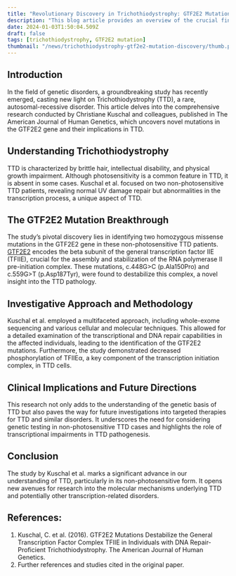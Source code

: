 ```yaml
---
title: "Revolutionary Discovery in Trichothiodystrophy: GTF2E2 Mutations and Their Impact"
description: "This blog article provides an overview of the crucial findings from the study conducted by Christiane Kuschal and colleagues, offering insights into the genetic underpinnings of Trichothiodystrophy. It aims to bring this significant research to a wider audience, emphasizing its impact on the understanding and potential treatment of rare genetic disorders."
date: 2024-01-03T1:50:04.509Z
draft: false
tags: [trichothiodystrophy, GTF2E2 mutation]
thumbnail: "/news/trichothiodystrophy-gtf2e2-mutation-discovery/thumb.png"
---
```



## Introduction
In the field of genetic disorders, a groundbreaking study has recently emerged, casting new light on Trichothiodystrophy (TTD), a rare, autosomal-recessive disorder. This article delves into the comprehensive research conducted by Christiane Kuschal and colleagues, published in The American Journal of Human Genetics, which uncovers novel mutations in the GTF2E2 gene and their implications in TTD.

## Understanding Trichothiodystrophy
TTD is characterized by brittle hair, intellectual disability, and physical growth impairment. Although photosensitivity is a common feature in TTD, it is absent in some cases. Kuschal et al. focused on two non-photosensitive TTD patients, revealing normal UV damage repair but abnormalities in the transcription process, a unique aspect of TTD.

## The GTF2E2 Mutation Breakthrough
The study’s pivotal discovery lies in identifying two homozygous missense mutations in the GTF2E2 gene in these non-photosensitive TTD patients. [GTF2E2](https://www.ncbi.nlm.nih.gov/gene/2961) encodes the beta subunit of the general transcription factor IIE (TFIIE), crucial for the assembly and stabilization of the RNA polymerase II pre-initiation complex. These mutations, c.448G>C (p.Ala150Pro) and c.559G>T (p.Asp187Tyr), were found to destabilize this complex, a novel insight into the TTD pathology.

## Investigative Approach and Methodology
Kuschal et al. employed a multifaceted approach, including whole-exome sequencing and various cellular and molecular techniques. This allowed for a detailed examination of the transcriptional and DNA repair capabilities in the affected individuals, leading to the identification of the GTF2E2 mutations. Furthermore, the study demonstrated decreased phosphorylation of TFIIEα, a key component of the transcription initiation complex, in TTD cells.

## Clinical Implications and Future Directions
This research not only adds to the understanding of the genetic basis of TTD but also paves the way for future investigations into targeted therapies for TTD and similar disorders. It underscores the need for considering genetic testing in non-photosensitive TTD cases and highlights the role of transcriptional impairments in TTD pathogenesis.

## Conclusion
The study by Kuschal et al. marks a significant advance in our understanding of TTD, particularly in its non-photosensitive form. It opens new avenues for research into the molecular mechanisms underlying TTD and potentially other transcription-related disorders.

## References:
1. Kuschal, C. et al. (2016). GTF2E2 Mutations Destabilize the General Transcription Factor Complex TFIIE in Individuals with DNA Repair-Proficient Trichothiodystrophy. The American Journal of Human Genetics.
2. Further references and studies cited in the original paper.
